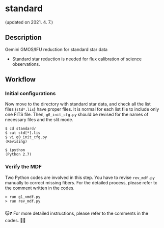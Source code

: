 # standard
(updated on 2021. 4. 7.)

## Description
Gemini GMOS/IFU reduction for standard star data
* Standard star reduction is needed for flux calibration of science observations.

## Workflow

### Initial configurations
Now move to the directory with standard star data, and check all the list files (`std*.lis`) have proper files. It is normal for each list file to include only one FITS file. Then, `g0_init_cfg.py` should be revised for the names of necessary files and the slit mode.

```
$ cd standard/
$ cat std[*].lis
$ vi g0_init_cfg.py
(Revising)

$ ipython
(Python 2.7)
```

### Verify the MDF
Two Python codes are involved in this step. You have to revise `rev_mdf.py` manually to correct missing fibers. For the detailed process, please refer to the comment written in the codes.

```
> run g1_vmdf.py
> run rev_mdf.py
```

###


:smiley_cat:❓ For more detailed instructions, please refer to the comments in the codes. :turtle::whale: 
